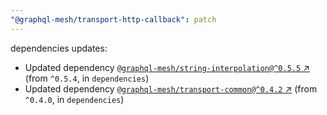 ```yaml
---
"@graphql-mesh/transport-http-callback": patch
---
```

dependencies updates:
  - Updated dependency [`@graphql-mesh/string-interpolation@^0.5.5` ↗︎](https://www.npmjs.com/package/@graphql-mesh/string-interpolation/v/0.5.5) (from `^0.5.4`, in `dependencies`)
  - Updated dependency [`@graphql-mesh/transport-common@^0.4.2` ↗︎](https://www.npmjs.com/package/@graphql-mesh/transport-common/v/0.4.2) (from `^0.4.0`, in `dependencies`)
